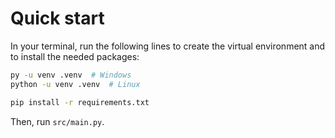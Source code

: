 
# Quick start

In your terminal, run the following lines to create the virtual environment and to install the needed packages:
~~~bash
py -u venv .venv  # Windows
python -u venv .venv  # Linux

pip install -r requirements.txt
~~~

Then, run `src/main.py`.
